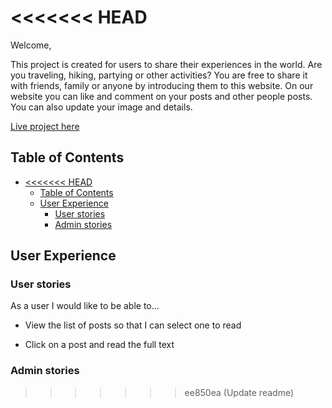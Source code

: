 
<<<<<<< HEAD
=======
Welcome,

This project is created for users to share their experiences in the world. Are you traveling, hiking, partying or other activities? You are free to share it with friends, family or anyone by introducing them to this website.
On our website you can like and comment on your posts and other people posts. You can also update your image and details.

[Live project here](https://blogi-177f0953c4d1.herokuapp.com)

## Table of Contents

- [\<\<\<\<\<\<\< HEAD](#-head)
  - [Table of Contents](#table-of-contents)
  - [User Experience](#user-experience)
    - [User stories](#user-stories)
    - [Admin stories](#admin-stories)

## User Experience

### User stories

As a user I would like to be able to...

- View the list of posts so that I can select one to read
  
- Click on a post and read the full text

### Admin stories

>>>>>>> ee850ea (Update readme)

